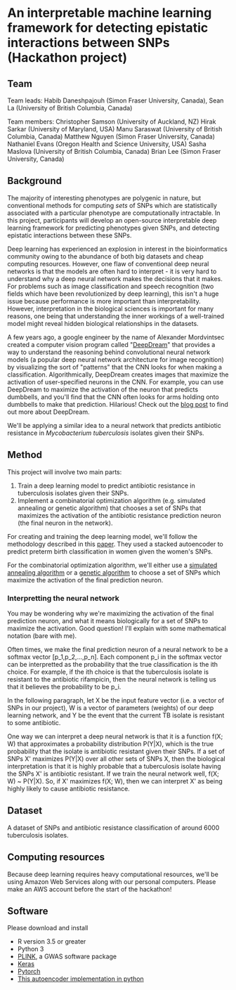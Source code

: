 # An interpretable machine learning framework for detecting epistatic interactions between SNPs (Hackathon project)

## Team
Team leads: Habib Daneshpajouh (Simon Fraser University, Canada), Sean La (University of British Columbia, Canada)

Team members:
Christopher Samson (University of Auckland, NZ)
Hirak Sarkar (University of Maryland, USA)
Manu Saraswat (University of British Columbia, Canada)
Matthew Nguyen (Simon Fraser University, Canada)
Nathaniel Evans (Oregon Health and Science University, USA)
Sasha Maslova (University of British Columbia, Canada)
Brian Lee (Simon Fraser University, Canada)

## Background
The majority of interesting phenotypes are polygenic in nature, but conventional methods for computing _sets_ of SNPs which are statistically associated with a particular phenotype are computationally intractable. In this project, participants will develop an open-source interpretable deep learning framework for predicting phenotypes given SNPs, and detecting epistatic interactions between these SNPs.

Deep learning has experienced an explosion in interest in the bioinformatics community owing to the abundance of both big datasets and cheap computing resources.
However, one flaw of conventional deep neural networks is that the models are often hard to interpret - it is very hard to understand why a deep neural network makes the decisions that it makes.
For problems such as image classification and speech recognition (two fields which have been revolutionized by deep learning), this isn't a huge issue because performance is more important than interpretability.
However, interpretation in the biological sciences is important for many reasons, one being that understanding the inner workings of a well-trained model might reveal hidden biological relationships in the datasets.

A few years ago, a google engineer by the name of Alexander Mordvintsec created a computer vision program called "[DeepDream](https://ai.googleblog.com/2015/06/inceptionism-going-deeper-into-neural.html)" that provides a way to understand the reasoning behind convolutional neural network models (a popular deep neural network architecture for image recognition) by visualizing the sort of "patterns" that the CNN looks for when making a classification.
Algorithmically, DeepDream creates images that maximize the activation of user-specified neurons in the CNN.
For example, you can use DeepDream to maximize the activation of the neuron that predicts dumbbells, and you'll find that the CNN often looks for arms holding onto dumbbells to make that prediction.
Hilarious!
Check out the [blog post](https://ai.googleblog.com/2015/06/inceptionism-going-deeper-into-neural.html) to find out more about DeepDream.

We'll be applying a similar idea to a neural network that predicts antibiotic resistance in _Mycobacterium tuberculosis_ isolates given their SNPs.

## Method
This project will involve two main parts:
1. Train a deep learning model to predict antibiotic resistance in tuberculosis isolates given their SNPs.
2. Implement a combinatorial optimization algorithm (e.g. simulated annealing or genetic algorithm) that chooses a set of SNPs that maximizes the activation of the antibiotic resistance prediction neuron (the final neuron in the network).

For creating and training the deep learning model, we'll follow the methodology described in this [paper](https://arxiv.org/pdf/1801.02977.pdf).
They used a stacked autoencoder to predict preterm birth classification in women given the women's SNPs.

For the combinatorial optimization algorithm, we'll either use a [simulated annealing algorithm](https://en.wikipedia.org/wiki/Simulated_annealing) or a [genetic algorithm](https://en.wikipedia.org/wiki/genetic_algorithm) to choose a set of SNPs which maximize the activation of the final prediction neuron.

### Interpretting the neural network
You may be wondering why we're maximizing the activation of the final prediction neuron, and what it means biologically for a set of SNPs to maximize the activation.
Good question!
I'll explain with some mathematical notation (bare with me).

Often times, we make the final prediction neuron of a neural network to be a softmax vector [p_1,p_2,...,p_n].
Each component p_i in the softmax vector can be interpretted as the probability that the true classification is the ith choice. For example, if the ith choice is that the tuberculosis isolate is resistant to the antibiotic rifampicin, then the neural network is telling us that it believes the probability to be p_i.

In the following paragraph, let X be the input feature vector (i.e. a vector of SNPs in our project), W is a vector of parameters (weights) of our deep learning network, and Y be the event that the current TB isolate is resistant to some antibiotic.

One way we can interpret a deep neural network is that it is a function f(X; W) that approximates a probability distribution P(Y|X), which is the true probability that the isolate is antibiotic resistant given their SNPs.
If a set of SNPs X' maximizes P(Y|X) over all other sets of SNPs X, then the biological interpretation is that it is highly probable that a tuberculosis isolate having the SNPs X' is antibiotic resistant.
If we train the neural network well, f(X; W) ~ P(Y|X).
So, if X' maximizes f(X; W), then we can interpret X' as being highly likely to cause antibiotic resistance.

## Dataset
A dataset of SNPs and antibiotic resistance classification of around 6000 tuberculosis isolates.

## Computing resources
Because deep learning requires heavy computational resources, we'll be using Amazon Web Services along with our personal computers.
Please make an AWS account before the start of the hackathon!

## Software
Please download and install
* R version 3.5 or greater
* Python 3
* [PLINK](http://zzz.bwh.harvard.edu/plink/), a GWAS software package
* [Keras](https://keras.io)
* [Pytorch](https://pytorch.org)
* [This autoencoder implementation in python](https://github.com/jatinshah/ufldl_tutorial/blob/master/stacked_autoencoder.py)
